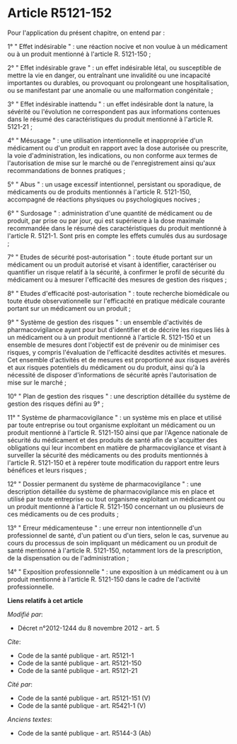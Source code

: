 # Article R5121-152

Pour l'application du présent chapitre, on entend par : 

1° " Effet indésirable " : une réaction nocive et non voulue à un médicament ou à un produit mentionné à l'article R.
5121-150 ; 

2° " Effet indésirable grave " : un effet indésirable létal, ou susceptible de mettre la vie en danger, ou entraînant une
invalidité ou une incapacité importantes ou durables, ou provoquant ou prolongeant une hospitalisation, ou se manifestant par
une anomalie ou une malformation congénitale ; 

3° " Effet indésirable inattendu " : un effet indésirable dont la nature, la sévérité ou l'évolution ne correspondent pas aux
informations contenues dans le résumé des caractéristiques du produit mentionné à l'article R. 5121-21 ; 

4° " Mésusage " : une utilisation intentionnelle et inappropriée d'un médicament ou d'un produit en rapport avec la dose
autorisée ou prescrite, la voie d'administration, les indications, ou non conforme aux termes de l'autorisation de mise sur
le marché ou de l'enregistrement ainsi qu'aux recommandations de bonnes pratiques ; 

5° " Abus " : un usage excessif intentionnel, persistant ou sporadique, de médicaments ou de produits mentionnés à l'article
R. 5121-150, accompagné de réactions physiques ou psychologiques nocives ; 

6° " Surdosage " : administration d'une quantité de médicament ou de produit, par prise ou par jour, qui est supérieure à la
dose maximale recommandée dans le résumé des caractéristiques du produit mentionné à l'article R. 5121-1. Sont pris en compte
les effets cumulés dus au surdosage ; 

7° " Etudes de sécurité post-autorisation " : toute étude portant sur un médicament ou un produit autorisé et visant à
identifier, caractériser ou quantifier un risque relatif à la sécurité, à confirmer le profil de sécurité du médicament ou à
mesurer l'efficacité des mesures de gestion des risques ; 

8° " Etudes d'efficacité post-autorisation " : toute recherche biomédicale ou toute étude observationnelle sur l'efficacité
en pratique médicale courante portant sur un médicament ou un produit ; 

9° " Système de gestion des risques " : un ensemble d'activités de pharmacovigilance ayant pour but d'identifier et de
décrire les risques liés à un médicament ou à un produit mentionné à l'article R. 5121-150 et un ensemble de mesures dont
l'objectif est de prévenir ou de minimiser ces risques, y compris l'évaluation de l'efficacité desdites activités et mesures.
Cet ensemble d'activités et de mesures est proportionné aux risques avérés et aux risques potentiels du médicament ou du
produit, ainsi qu'à la nécessité de disposer d'informations de sécurité après l'autorisation de mise sur le marché ; 

10° " Plan de gestion des risques " : une description détaillée du système de gestion des risques défini au 9° ; 

11° " Système de pharmacovigilance " : un système mis en place et utilisé par toute entreprise ou tout organisme exploitant
un médicament ou un produit mentionné à l'article R. 5121-150 ainsi que par l'Agence nationale de sécurité du médicament et
des produits de santé afin de s'acquitter des obligations qui leur incombent en matière de pharmacovigilance et visant à
surveiller la sécurité des médicaments ou des produits mentionnés à l'article R. 5121-150 et à repérer toute modification du
rapport entre leurs bénéfices et leurs risques ; 

12° " Dossier permanent du système de pharmacovigilance " : une description détaillée du système de pharmacovigilance mis en
place et utilisé par toute entreprise ou tout organisme exploitant un médicament ou un produit mentionné à l'article R.
5121-150 concernant un ou plusieurs de ces médicaments ou de ces produits ; 

13° " Erreur médicamenteuse " : une erreur non intentionnelle d'un professionnel de santé, d'un patient ou d'un tiers, selon
le cas, survenue au cours du processus de soin impliquant un médicament ou un produit de santé mentionné à l'article R.
5121-150, notamment lors de la prescription, de la dispensation ou de l'administration ; 

14° " Exposition professionnelle " : une exposition à un médicament ou à un produit mentionné à l'article R. 5121-150 dans le
cadre de l'activité professionnelle.

**Liens relatifs à cet article**

_Modifié par_:

  - Décret n°2012-1244 du 8 novembre 2012 - art. 5

_Cite_:

  - Code de la santé publique - art. R5121-1
  - Code de la santé publique - art. R5121-150
  - Code de la santé publique - art. R5121-21

_Cité par_:

  - Code de la santé publique - art. R5121-151 (V)
  - Code de la santé publique - art. R5421-1 (V)

_Anciens textes_:

  - Code de la santé publique - art. R5144-3 (Ab)
